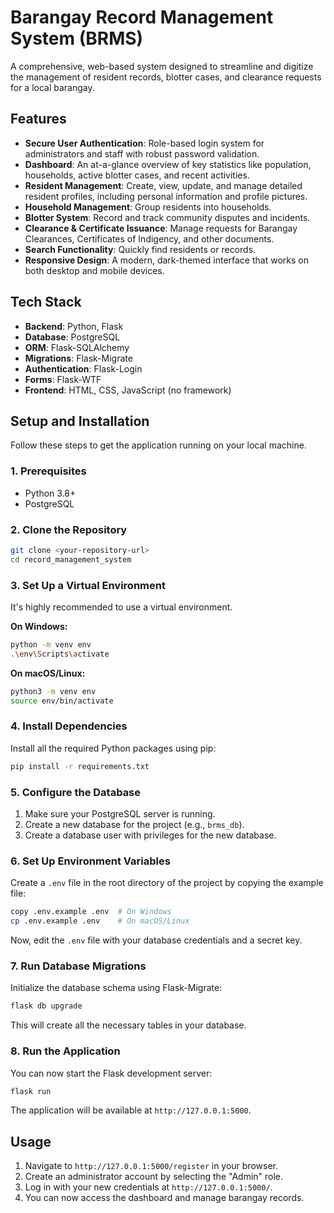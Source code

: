 # Barangay Record Management System (BRMS)

A comprehensive, web-based system designed to streamline and digitize the management of resident records, blotter cases, and clearance requests for a local barangay.

## Features

-   **Secure User Authentication**: Role-based login system for administrators and staff with robust password validation.
-   **Dashboard**: An at-a-glance overview of key statistics like population, households, active blotter cases, and recent activities.
-   **Resident Management**: Create, view, update, and manage detailed resident profiles, including personal information and profile pictures.
-   **Household Management**: Group residents into households.
-   **Blotter System**: Record and track community disputes and incidents.
-   **Clearance & Certificate Issuance**: Manage requests for Barangay Clearances, Certificates of Indigency, and other documents.
-   **Search Functionality**: Quickly find residents or records.
-   **Responsive Design**: A modern, dark-themed interface that works on both desktop and mobile devices.

## Tech Stack

-   **Backend**: Python, Flask
-   **Database**: PostgreSQL
-   **ORM**: Flask-SQLAlchemy
-   **Migrations**: Flask-Migrate
-   **Authentication**: Flask-Login
-   **Forms**: Flask-WTF
-   **Frontend**: HTML, CSS, JavaScript (no framework)

## Setup and Installation

Follow these steps to get the application running on your local machine.

### 1. Prerequisites

-   Python 3.8+
-   PostgreSQL

### 2. Clone the Repository

```bash
git clone <your-repository-url>
cd record_management_system
```

### 3. Set Up a Virtual Environment

It's highly recommended to use a virtual environment.

**On Windows:**
```bash
python -m venv env
.\env\Scripts\activate
```

**On macOS/Linux:**
```bash
python3 -m venv env
source env/bin/activate
```

### 4. Install Dependencies

Install all the required Python packages using pip:
```bash
pip install -r requirements.txt
```

### 5. Configure the Database

1.  Make sure your PostgreSQL server is running.
2.  Create a new database for the project (e.g., `brms_db`).
3.  Create a database user with privileges for the new database.

### 6. Set Up Environment Variables

Create a `.env` file in the root directory of the project by copying the example file:
```bash
copy .env.example .env  # On Windows
cp .env.example .env    # On macOS/Linux
```

Now, edit the `.env` file with your database credentials and a secret key.

### 7. Run Database Migrations

Initialize the database schema using Flask-Migrate:
```bash
flask db upgrade
```
This will create all the necessary tables in your database.

### 8. Run the Application

You can now start the Flask development server:
```bash
flask run
```
The application will be available at `http://127.0.0.1:5000`.

## Usage

1.  Navigate to `http://127.0.0.1:5000/register` in your browser.
2.  Create an administrator account by selecting the "Admin" role.
3.  Log in with your new credentials at `http://127.0.0.1:5000/`.
4.  You can now access the dashboard and manage barangay records.